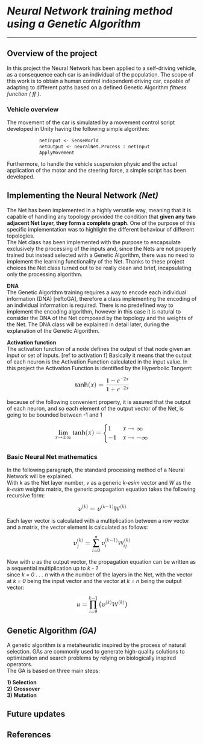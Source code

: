 # *Neural Network training method using a Genetic Algorithm*
 ---
## Overview of the project
In this project the Neural Network has been applied to a self-driving vehicle, as a consequence each car is an individual of the population. The scope of this work is to obtain a human control independent driving car, capable of adapting to different paths based on a defined Genetic Algorithm *fitness function ( ff )*. 

### Vehicle overview     

The movement of the car is simulated by a movement control script developed in Unity having the following simple algorithm:
```
            netInput <- SenseWorld
            netOutput <- neuralNet.Process : netInput
            ApplyMovement
```
Furthermore, to handle the vehicle suspension physic and the actual application of the motor and the steering force, a simple script has been developed.
        
        
## Implementing the Neural Network *(Net)*
The Net has been implemented in a highly versatile way, meaning that it is capable of handling any topology provided the condition that **given any two adjacent Net layer, they form a complete graph**. One of the purpose of this specific implementation was to highlight the different behaviour of different topologies.            
The Net class has been implemented with the purpose to encapsulate exclusively the processing of the inputs and, since the Nets are not properly trained but instead selected with a Genetic Algorithm, there was no need to implement the learning functionality of the Net. Thanks to these project choices the Net class turned out to be really clean and brief, incapsulating only the processing algorithm.           
     
**DNA**      
The Genetic Algorithm training requires a way to encode each individual information (DNA) [reftoGA], therefore a class implementing the encoding of an individual information is required. There is no predefined way to implement the encoding algorithm, however in this case it is natural to consider the DNA of the Net composed by the topology and the weights of the Net. The DNA class will be explained in detail later, during the explanation of the Genetic Algorithm.
     
          
**Activation function**       
The activation function of a node defines the output of that node given an input or set of inputs. [ref to activation f] 
Basically it means that the output of each neuron is the Activation Function calculated in the input value. In this project the Activation Function is identified by the Hyperbolic Tangent:        

<p align="center">
    <img src="Assets/Equations/tanh.png"/>
</p>

because of the following convenient property, it is assured that the output of each neuron, and so each element of the output vector of the Net, is going to be bounded between -1 and 1    

<p align="center">
    <img src="Assets/Equations/tanhlim.png"/>
</p>      
      
         
### Basic Neural Net mathematics       
In the following paragraph, the standard processing method of a Neural Network will be explained.     
With *k* as the Net layer number, *v* as a generic *k-esim* vector and *W* as the *k-esim* weights matrix, the generic propagation equation takes the following recursive form:      
<p align="center">
    <img src="Assets/Equations/vk.png"/>
</p>      

Each layer vector is calculated with a multiplication between a row vector and a matrix, the vector element is calculated as follows:    

<p align="center">
    <img src="Assets/Equations/vkelem.png"/>
</p> 

Now with *u* as the output vector, the propagation equation can be written as a sequential multiplication up to *k - 1*    
since *k = 0 . . . n* with *n* the number of the layers in the Net, with the vector at *k = 0* being the input vector and the vector at *k = n* being the output vector:     

<p align="center">
    <img src="Assets/Equations/output.png"/>
</p> 
      

## Genetic Algorithm *(GA)*

A genetic algorithm is a metaheuristic inspired by the process of natural selection. GAs are commonly used to generate high-quality solutions to optimization and search problems by relying on biologically inspired operators.    
The GA is based on three main steps:      

**1) Selection**     
**2) Crossover**     
**3) Mutation**    

## Future updates      


## References 
